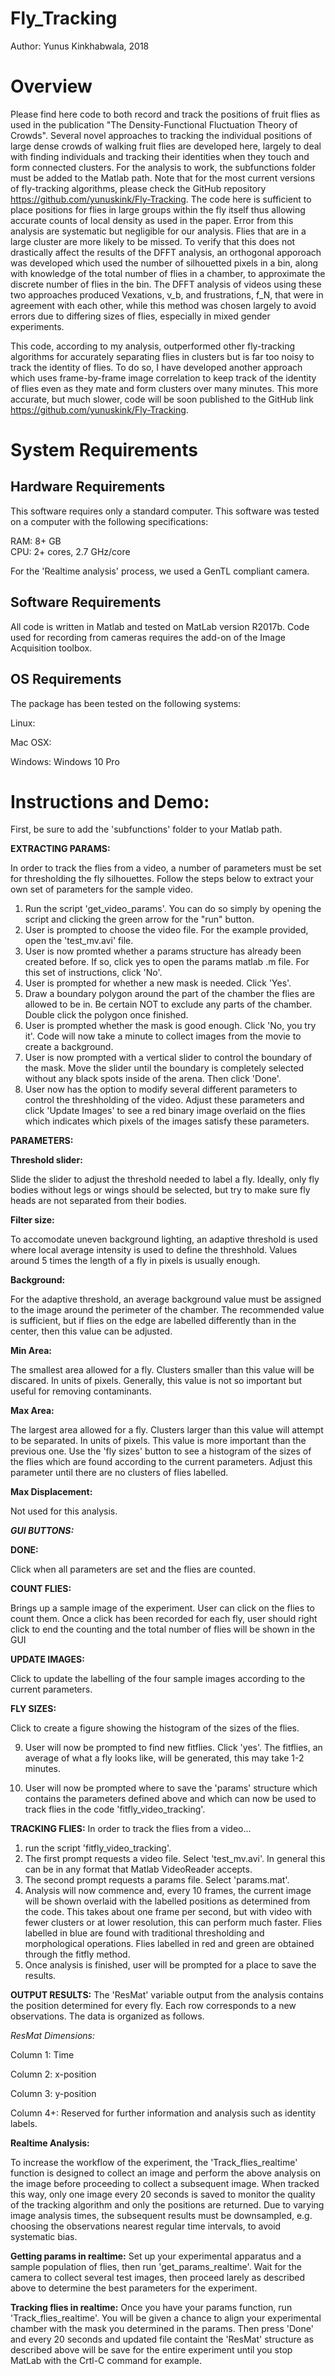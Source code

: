 # Fly_Tracking
Author: Yunus Kinkhabwala, 2018

# Overview
Please find here code to both record and track the positions of fruit flies as used in the publication "The Density-Functional Fluctuation Theory of Crowds". Several novel approaches to tracking the individual positions of large dense crowds of walking fruit flies are developed here, largely to deal with finding individuals and tracking their identities when they touch and form connected clusters. For the analysis to work, the subfunctions folder must be added to the Matlab path.
Note that for the most current versions of fly-tracking algorithms, please check the GitHub repository https://github.com/yunuskink/Fly-Tracking. The code here is sufficient to place positions for flies in large groups within the fly itself thus allowing accurate counts of local density as used in the paper.
Error from this analysis are systematic but negligible for our analysis. Flies that are in a large cluster are more likely to be missed. To verify that this does not drastically affect the results of the DFFT analysis, an orthogonal apporoach was developed which used the number of silhouetted pixels in a bin, along with knowledge of the total number of flies in a chamber, to approximate the discrete number of flies in the bin. The DFFT analysis of videos using these two approaches produced Vexations, v_b, and frustrations, f_N, that were in agreement with each other, while this method was chosen largely to avoid errors due to differing sizes of flies, especially in mixed gender experiments.

This code, according to my analysis, outperformed other fly-tracking algorithms for accurately separating flies in clusters but is far too noisy to track the identity of flies. To do so, I have developed another approach which uses frame-by-frame image correlation to keep track of the identity of flies even as they mate and form clusters over many minutes. This more accurate, but much slower, code will be soon published to the GitHub link https://github.com/yunuskink/Fly-Tracking.

# System Requirements

## Hardware Requirements

This software requires only a standard computer. This software was tested on a computer with the following specifications:

RAM: 8+ GB  
CPU: 2+ cores, 2.7 GHz/core

For the 'Realtime analysis' process, we used a GenTL compliant camera.

## Software Requirements

All code is written in Matlab and tested on MatLab version R2017b. Code used for recording from cameras requires the add-on of the Image Acquisition toolbox. 

## OS Requirements
The package has been tested on the following systems:

Linux: 

Mac OSX:  

Windows: Windows 10 Pro

# Instructions and Demo:
First, be sure to add the 'subfunctions' folder to your Matlab path.

**EXTRACTING PARAMS:**

In order to track the flies from a video, a number of parameters must be set for thresholding the fly silhouettes.
Follow the steps below to extract your own set of parameters for the sample video.
1. Run the script 'get_video_params'. You can do so simply by opening the script and clicking the green arrow for the "run" button.
1. User is prompted to choose the video file. For the example provided, open the 'test_mv.avi' file.
1. User is now promted whether a params structure has already been created before. If so, click yes to open the params matlab .m file. For this set of instructions, click 'No'.
1. User is prompted for whether a new mask is needed. Click 'Yes'.
1. Draw a boundary polygon around the part of the chamber the flies are allowed to be in. Be certain NOT to exclude any parts of the chamber. Double click the polygon once finished.
1. User is prompted whether the mask is good enough. Click 'No, you try it'. Code will now take a minute to collect images from the movie to create a background.
1. User is now prompted with a vertical slider to control the boundary of the mask. Move the slider until the boundary is completely selected without any black spots inside of the arena. Then click 'Done'.
1. User now has the option to modify several different parameters to control the threshholding of the video. Adjust these parameters and click 'Update Images' to see a red binary image overlaid on the flies which indicates which pixels of the images satisfy these parameters.

**PARAMETERS:**

**Threshold slider:**

Slide the slider to adjust the threshold needed to label a fly. Ideally, only fly bodies without legs or wings should be selected, but try to make sure fly heads are not separated from their bodies.

**Filter size:**

To accomodate uneven background lighting, an adaptive threshold is used where local average intensity is used to define the threshhold. Values around 5 times the length of a fly in pixels is usually enough.

**Background:**

For the adaptive threshold, an average background value must be assigned to the image around the perimeter of the chamber. The recommended value is sufficient, but if flies on the edge are labelled differently than in the center, then this value can be adjusted.

**Min Area:**

The smallest area allowed for a fly. Clusters smaller than this value will be discared. In units of pixels. Generally, this value is not so important but useful for removing contaminants.

**Max Area:**

The largest area allowed for a fly. Clusters larger than this value will attempt to be separated. In units of pixels. This value is more important than the previous one. Use the 'fly sizes' button to see a histogram of the sizes of the flies which are found according to the current parameters. Adjust this parameter until there are no clusters of flies labelled.

**Max Displacement:**

Not used for this analysis.

_**GUI BUTTONS:**_

**DONE:**

Click when all parameters are set and the flies are counted.

**COUNT FLIES:**

Brings up a sample image of the experiment. User can click on the flies to count them. Once a click has been recorded for each fly, user should right click to end the counting and the total number of flies will be shown in the GUI

**UPDATE IMAGES:**

Click to update the labelling of the four sample images according to the current parameters.

**FLY SIZES:**

Click to create a figure showing the histogram of the sizes of the flies. 

9) User will now be prompted to find new fitflies. Click 'yes'. The fitflies, an average of what a fly looks like, will be generated, this may take 1-2 minutes.

10) User will now be prompted where to save the 'params' structure which contains the parameters defined above and which can now be used to track flies in the code 'fitfly_video_tracking'.

**TRACKING FLIES:**
In order to track the flies from a video...

1) run the script 'fitfly_video_tracking'.
2) The first prompt requests a video file. Select 'test_mv.avi'. In general this can be in any format that Matlab VideoReader accepts.
3) The second prompt requests a params file. Select 'params.mat'.
4) Analysis will now commence and, every 10 frames, the current image will be shown overlaid with the labelled positions as determined from the code. This takes about one frame per second, but with video with fewer clusters or at lower resolution, this can perform much faster. Flies labelled in blue are found with traditional thresholding and morphological operations. Flies labelled in red and green are obtained through the fitfly method.
5) Once analysis is finished, user will be prompted for a place to save the results.

**OUTPUT RESULTS:**
The 'ResMat' variable output from the analysis contains the position determined for every fly. Each row corresponds to a new observations. The data is organized as follows.


_ResMat Dimensions:_

Column 1: Time

Column 2: x-position

Column 3: y-position

Column 4+: Reserved for further information and analysis such as identity labels.

**Realtime Analysis:**

To increase the workflow of the experiment, the 'Track_flies_realtime' function is designed to collect an image and perform the above analysis on the image before proceeding to collect a subsequent image. When tracked this way, only one image every 20 seconds is saved to monitor the quality of the tracking algorithm and only the positions are returned. Due to varying image analysis times, the subsequent results must be downsampled, e.g. choosing the observations nearest regular time intervals, to avoid systematic bias.

**Getting params in realtime:**
Set up your experimental apparatus and a sample population of flies, then run 'get_params_realtime'. Wait for the camera to collect several test images, then proceed larely as described above to determine the best parameters for the experiment.

**Tracking flies in realtime:**
Once you have your params function, run 'Track_flies_realtime'. You will be given a chance to align your experimental chamber with the mask you determined in the params. Then press 'Done' and every 20 seconds and updated file containt the 'ResMat' structure as described above will be save for the entire experiment until you stop MatLab with the Crtl-C command for example.


